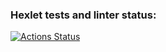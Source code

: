 ### Hexlet tests and linter status:
[![Actions Status](https://github.com/dariusdarius8/frontend-project-44/workflows/hexlet-check/badge.svg)](https://github.com/dariusdarius8/frontend-project-44/actions)